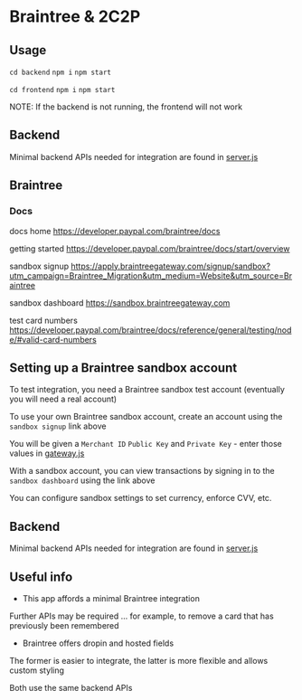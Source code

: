 # Braintree & 2C2P

## Usage

`cd backend`
`npm i`
`npm start`

`cd frontend`
`npm i`
`npm start`

NOTE: If the backend is not running, the frontend will not work

## Backend

Minimal backend APIs needed for integration are found in [server.js](backend/server.js)

## Braintree

### Docs

docs home https://developer.paypal.com/braintree/docs

getting started https://developer.paypal.com/braintree/docs/start/overview

sandbox signup https://apply.braintreegateway.com/signup/sandbox?utm_campaign=Braintree_Migration&utm_medium=Website&utm_source=Braintree

sandbox dashboard https://sandbox.braintreegateway.com

test card numbers https://developer.paypal.com/braintree/docs/reference/general/testing/node/#valid-card-numbers

## Setting up a Braintree sandbox account

To test integration, you need a Braintree sandbox test account (eventually you will need a real account)

To use your own Braintree sandbox account, create an account using the `sandbox signup` link above

You will be given a `Merchant ID` `Public Key` and `Private Key` - enter those values in [gateway.js](backend/js/braintree/gateway.js)

With a sandbox account, you can view transactions by signing in to the `sandbox dashboard` using the link above

You can configure sandbox settings to set currency, enforce CVV, etc.

## Backend

Minimal backend APIs needed for integration are found in [server.js](backend/server.js)

## Useful info

* This app affords a minimal Braintree integration

Further APIs may be required ... for example, to remove a card that has previously been remembered

* Braintree offers dropin and hosted fields

The former is easier to integrate, the latter is more flexible and allows custom styling

Both use the same backend APIs
